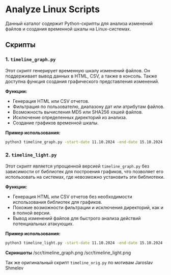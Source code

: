 # Analyze Linux Scripts

Данный каталог содержит Python-скрипты для анализа изменений файлов и создания временной шкалы на Linux-системах.

## Скрипты

### 1. `timeline_graph.py`
Этот скрипт генерирует временную шкалу изменений файлов. Он поддерживает вывод данных в HTML, CSV, а также в консоль. Также доступна функция создания графического представления изменений.

**Функции:**
- Генерация HTML или CSV отчетов.
- Фильтрация по пользователю, диапазону дат или атрибутам файлов.
- Возможность вычисления MD5 или SHA256 хэшей файлов.
- Исключение определенных директорий из анализа.
- Создание графиков временной шкалы.

**Пример использования:**
```bash
python3 timeline_graph.py -start-date 11.10.2024 -end-date 15.10.2024 -u clevergod -html -f timeline_report.html -graph
```

### 2. `timeline_light.py`
Этот скрипт является упрощенной версией `timeline_graph.py` без зависимости от библиотек для построения графиков, что позволяет его использовать на системах, где невозможно установить эти библиотеки.

**Функции:**
- Генерация HTML или CSV отчетов без необходимости использования библиотек для графиков.
- Похожие возможности фильтрации и исключения директорий, как и в полной версии.
- Вывод изменений файлов для быстрого анализа действий потенциальных атакующих.

**Пример использования:**
```bash
python3 timeline_light.py -start-date 11.10.2024 -end-date 15.10.2024 -u clevergod -html -f timeline_report.html
```
**Скриншоты**
/scr/timeline_graph.png
/scr/timeline_light.png

Так же оригинальный скрипт `timeline_orig.py` по мотивам Jaroslav Shmelev